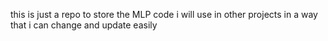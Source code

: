 this is just a repo to store the MLP code i will use in other projects in a way that i can change and update easily
